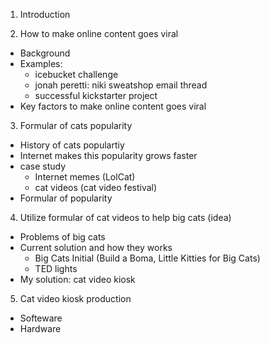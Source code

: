 1. Introduction
  
2. How to make online content goes viral
 * Background
 * Examples:
   * icebucket challenge
    * jonah peretti: niki sweatshop email thread
    * successful kickstarter project
 * Key factors to make online content goes viral

3. Formular of cats popularity
  * History of cats populartiy
  * Internet makes this popularity grows faster
  * case study
    * Internet memes (LolCat)
    * cat videos (cat video festival)
  * Formular of popularity

4. Utilize formular of cat videos to help big cats (idea)
  * Problems of big cats
  * Current solution and how they works
    * Big Cats Initial (Build a Boma, Little Kitties for Big Cats)
    * TED lights
  * My solution: cat video kiosk

5. Cat video kiosk production
 *  Softeware
 *  Hardware
